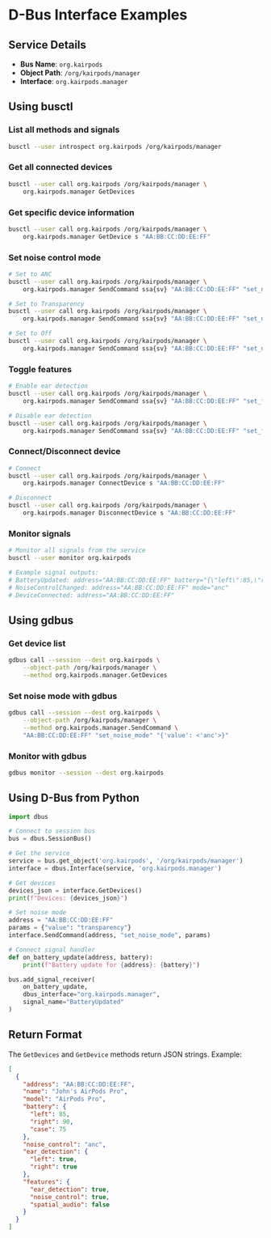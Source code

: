 # D-Bus Interface Examples

## Service Details
- **Bus Name**: `org.kairpods`
- **Object Path**: `/org/kairpods/manager`
- **Interface**: `org.kairpods.manager`

## Using busctl

### List all methods and signals
```bash
busctl --user introspect org.kairpods /org/kairpods/manager
```

### Get all connected devices
```bash
busctl --user call org.kairpods /org/kairpods/manager \
    org.kairpods.manager GetDevices
```

### Get specific device information
```bash
busctl --user call org.kairpods /org/kairpods/manager \
    org.kairpods.manager GetDevice s "AA:BB:CC:DD:EE:FF"
```

### Set noise control mode
```bash
# Set to ANC
busctl --user call org.kairpods /org/kairpods/manager \
    org.kairpods.manager SendCommand ssa{sv} "AA:BB:CC:DD:EE:FF" "set_noise_mode" 1 "value" s "anc"

# Set to Transparency
busctl --user call org.kairpods /org/kairpods/manager \
    org.kairpods.manager SendCommand ssa{sv} "AA:BB:CC:DD:EE:FF" "set_noise_mode" 1 "value" s "transparency"

# Set to Off
busctl --user call org.kairpods /org/kairpods/manager \
    org.kairpods.manager SendCommand ssa{sv} "AA:BB:CC:DD:EE:FF" "set_noise_mode" 1 "value" s "off"
```

### Toggle features
```bash
# Enable ear detection
busctl --user call org.kairpods /org/kairpods/manager \
    org.kairpods.manager SendCommand ssa{sv} "AA:BB:CC:DD:EE:FF" "set_feature" 2 "feature" s "ear_detection" "enabled" b true

# Disable ear detection
busctl --user call org.kairpods /org/kairpods/manager \
    org.kairpods.manager SendCommand ssa{sv} "AA:BB:CC:DD:EE:FF" "set_feature" 2 "feature" s "ear_detection" "enabled" b false
```

### Connect/Disconnect device
```bash
# Connect
busctl --user call org.kairpods /org/kairpods/manager \
    org.kairpods.manager ConnectDevice s "AA:BB:CC:DD:EE:FF"

# Disconnect
busctl --user call org.kairpods /org/kairpods/manager \
    org.kairpods.manager DisconnectDevice s "AA:BB:CC:DD:EE:FF"
```

### Monitor signals
```bash
# Monitor all signals from the service
busctl --user monitor org.kairpods

# Example signal outputs:
# BatteryUpdated: address="AA:BB:CC:DD:EE:FF" battery="{\"left\":85,\"right\":90,\"case\":75}"
# NoiseControlChanged: address="AA:BB:CC:DD:EE:FF" mode="anc"
# DeviceConnected: address="AA:BB:CC:DD:EE:FF"
```

## Using gdbus

### Get device list
```bash
gdbus call --session --dest org.kairpods \
    --object-path /org/kairpods/manager \
    --method org.kairpods.manager.GetDevices
```

### Set noise mode with gdbus
```bash
gdbus call --session --dest org.kairpods \
    --object-path /org/kairpods/manager \
    --method org.kairpods.manager.SendCommand \
    "AA:BB:CC:DD:EE:FF" "set_noise_mode" "{'value': <'anc'>}"
```

### Monitor with gdbus
```bash
gdbus monitor --session --dest org.kairpods
```

## Using D-Bus from Python

```python
import dbus

# Connect to session bus
bus = dbus.SessionBus()

# Get the service
service = bus.get_object('org.kairpods', '/org/kairpods/manager')
interface = dbus.Interface(service, 'org.kairpods.manager')

# Get devices
devices_json = interface.GetDevices()
print(f"Devices: {devices_json}")

# Set noise mode
address = "AA:BB:CC:DD:EE:FF"
params = {"value": "transparency"}
interface.SendCommand(address, "set_noise_mode", params)

# Connect signal handler
def on_battery_update(address, battery):
    print(f"Battery update for {address}: {battery}")

bus.add_signal_receiver(
    on_battery_update,
    dbus_interface="org.kairpods.manager",
    signal_name="BatteryUpdated"
)
```

## Return Format

The `GetDevices` and `GetDevice` methods return JSON strings. Example:

```json
[
  {
    "address": "AA:BB:CC:DD:EE:FF",
    "name": "John's AirPods Pro",
    "model": "AirPods Pro",
    "battery": {
      "left": 85,
      "right": 90,
      "case": 75
    },
    "noise_control": "anc",
    "ear_detection": {
      "left": true,
      "right": true
    },
    "features": {
      "ear_detection": true,
      "noise_control": true,
      "spatial_audio": false
    }
  }
]
```